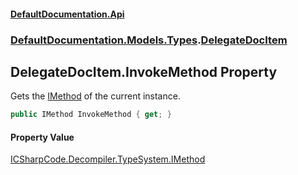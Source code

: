 #### [DefaultDocumentation.Api](index.md 'index')
### [DefaultDocumentation.Models.Types](index.md#DefaultDocumentation.Models.Types 'DefaultDocumentation.Models.Types').[DelegateDocItem](DelegateDocItem.md 'DefaultDocumentation.Models.Types.DelegateDocItem')

## DelegateDocItem.InvokeMethod Property

Gets the [IMethod](https_//github.com/icsharpcode/ILSpy 'ICSharpCode.Decompiler.TypeSystem.IMethod') of the current instance.

```csharp
public IMethod InvokeMethod { get; }
```

#### Property Value
[ICSharpCode.Decompiler.TypeSystem.IMethod](https_//docs.microsoft.com/en-us/dotnet/api/ICSharpCode.Decompiler.TypeSystem.IMethod 'ICSharpCode.Decompiler.TypeSystem.IMethod')